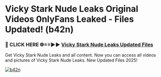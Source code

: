 # Vicky Stark Nude Leaks Original Videos 0nlyFans Leaked - Files Updated! (b42n)

<h3>🔴 CLICK HERE 🌐==►► <a href="https://tinyurl.com/4mcuefdz" rel="nofollow">Vicky Stark Nude Leaks Updated Files</a></h3>

Get Vicky Stark Nude Leaks and all content. Now you can access all videos and pictures of Vicky Stark Nude Leaks. New Updated Files 2025!

[![b42n](https://i.imgur.com/StAQSOY.gif)](https://tinyurl.com/4mcuefdz)
